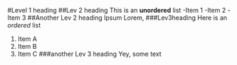 #Level 1 heading 
##Lev 2 heading 
This is an **unordered** list 
-Item 1
-Item 2
-Item 3
##Another Lev 2 heading 
Ipsum Lorem, 
###Lev3heading 
Here is an *ordered* list 
1. Item A
2. Item B
3. Item C
###another Lev 3 heading 
Yey, some text 

